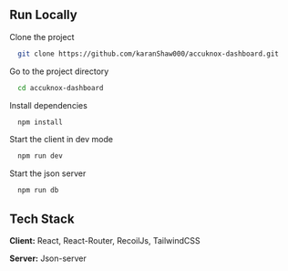 
## Run Locally

Clone the project

```bash
  git clone https://github.com/karanShaw000/accuknox-dashboard.git
```

Go to the project directory

```bash
  cd accuknox-dashboard
```

Install dependencies

```bash
  npm install
```

Start the client in dev mode

```bash
  npm run dev
```
Start the json server

```bash
  npm run db
```


## Tech Stack

**Client:** React, React-Router,  RecoilJs, TailwindCSS

**Server:** Json-server


